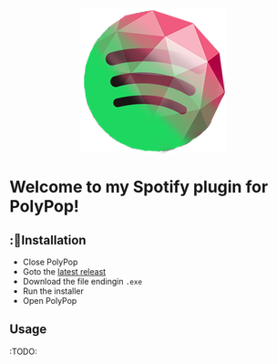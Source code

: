 <p align="center">
    <img src="static/icon.png?raw=true" alt="PolyPop Spotify Plugin Logo" />
</p>


# Welcome to my Spotify plugin for PolyPop!

## :🚀Installation

- Close PolyPop
- Goto the [latest releast](https://github.com/Jabbey92/PolyPop-Spotify-Plugin/releases/latest)
- Download the file endingin `.exe`
- Run the installer
- Open PolyPop

## Usage

:TODO:
